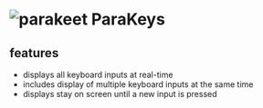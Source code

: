 # ![parakeet](https://github.com/wewewe08/parakeys_app/assets/31106392/25c248a9-fdfe-4875-8dbe-59b6777b1b19) ParaKeys 


## features
- displays all keyboard inputs at real-time
- includes display of multiple keyboard inputs at the same time
- displays stay on screen until a new input is pressed



